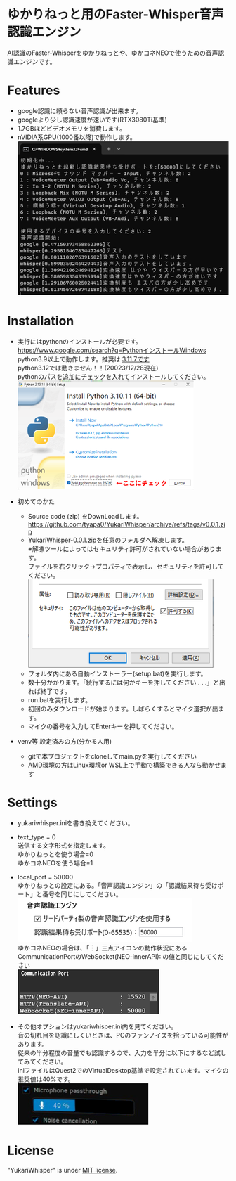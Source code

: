# ゆかりねっと用のFaster-Whisper音声認識エンジン
AI認識のFaster-Whisperをゆかりねっとや、ゆかコネNEOで使うための音声認識エンジンです。

# Features
* google認識に頼らない音声認識が出来ます。
* googleより少し認識速度が速いです(RTX3080Ti基準)
* 1.7GBほどビデオメモリを消費します。
* nVIDIA系GPU(1000番以降)で動作します。  
![yukarisettei01.png.](/image/YukariWhisper01.png "settei01")  

# Installation
* 実行にはpythonのインストールが必要です。  https://www.google.com/search?q=PythonインストールWindows  
  python3.9以上で動作します。推奨は [3.11.7です](https://www.python.org/downloads/release/python-3117/)  
  python3.12では動きません！！(20023/12/28現在)  
  pythonのパスを追加にチェックを入れてインストールしてください。  
  ![YukariWhisper05.png.](/image/YukariWhisper05.png "settei05")

* 初めてのかた
  *  Source code (zip) をDownLoadします。 https://github.com/tyapa0/YukariWhisper/archive/refs/tags/v0.0.1.zip
  * YukariWhisper-0.0.1.zipを任意のフォルダへ解凍します。  
     ※解凍ツールによってはセキュリティ許可がされていない場合があります。  
   ファイルを右クリック→プロパティで表示し、セキュリティを許可してください。  
     ![kyoka.png.](/image/kyoka.png "kyoka") 
  * フォルダ内にある自動インストーラー(setup.bat)を実行します。
  * 数十分かかります。「続行するには何かキーを押してください . . .」と出れば終了です。
  * run.batを実行します。
  * 初回のみダウンロードが始まります。しばらくするとマイク選択が出ます。
  * マイクの番号を入力してEnterキーを押してください。
* venv等 設定済みの方(分かる人用)  
  * gitで本プロジェクトをcloneしてmain.pyを実行してください
  * AMD環境の方はLinux環境or WSL上で手動で構築できる人なら動かせます  

# Settings
* yukariwhisper.iniを書き換えてください。  

* text_type = 0  
送信する文字形式を指定します。  
ゆかりねっとを使う場合=0  
ゆかコネNEOを使う場合=1  

* local_port = 50000  
ゆかりねっとの設定にある。「音声認識エンジン」の「認識結果待ち受けポート」と番号を同じにしてください。  
![yukarisettei02.png.](/image/YukariWhisper02.png "settei02")  
ゆかコネNEOの場合は、「︙」三点アイコンの動作状況にあるCommunicationPortのWebSocket(NEO-innerAPI):  の値と同じにしてください  
![yukarisettei03.png.](/image/YukariWhisper03.png "settei03")  

* その他オプションはyukariwhisper.ini内を見てください。  
  音の切れ目を認識にしくいときは、PCのファンノイズを拾っている可能性があります。  
  従来の半分程度の音量でも認識するので、入力を半分に以下にするなど試してみてください。  
  iniファイルはQuest2でのVirtualDesktop基準で設定されています。マイクの推奨値は40%です。  
![yukarisettei04.png.](/image/YukariWhisper04.png "settei04")  

# License
"YukariWhisper" is under [MIT license](https://en.wikipedia.org/wiki/MIT_License).

